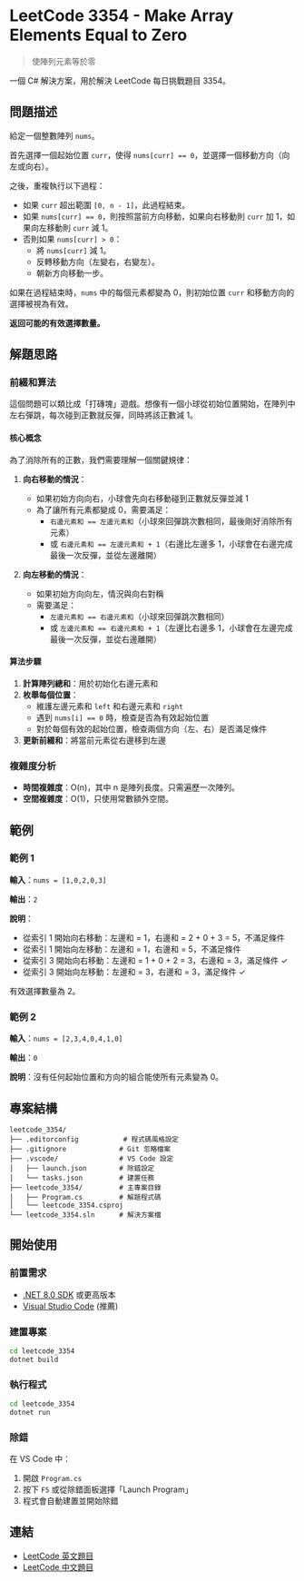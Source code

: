 # LeetCode 3354 - Make Array Elements Equal to Zero

> 使陣列元素等於零

一個 C# 解決方案，用於解決 LeetCode 每日挑戰題目 3354。

## 問題描述

給定一個整數陣列 `nums`。

首先選擇一個起始位置 `curr`，使得 `nums[curr] == 0`，並選擇一個移動方向（向左或向右）。

之後，重複執行以下過程：

- 如果 `curr` 超出範圍 `[0, n - 1]`，此過程結束。
- 如果 `nums[curr] == 0`，則按照當前方向移動，如果向右移動則 `curr` 加 1，如果向左移動則 `curr` 減 1。
- 否則如果 `nums[curr] > 0`：
  - 將 `nums[curr]` 減 1。
  - 反轉移動方向（左變右，右變左）。
  - 朝新方向移動一步。

如果在過程結束時，`nums` 中的每個元素都變為 0，則初始位置 `curr` 和移動方向的選擇被視為有效。

**返回可能的有效選擇數量。**

## 解題思路

### 前綴和算法

這個問題可以類比成「打磚塊」遊戲。想像有一個小球從初始位置開始，在陣列中左右彈跳，每次碰到正數就反彈，同時將該正數減 1。

#### 核心概念

為了消除所有的正數，我們需要理解一個關鍵規律：

1. **向右移動的情況**：
   - 如果初始方向向右，小球會先向右移動碰到正數就反彈並減 1
   - 為了讓所有元素都變成 0，需要滿足：
     - `右邊元素和 == 左邊元素和`（小球來回彈跳次數相同，最後剛好消除所有元素）
     - 或 `右邊元素和 == 左邊元素和 + 1`（右邊比左邊多 1，小球會在右邊完成最後一次反彈，並從左邊離開）

2. **向左移動的情況**：
   - 如果初始方向向左，情況與向右對稱
   - 需要滿足：
     - `左邊元素和 == 右邊元素和`（小球來回彈跳次數相同）
     - 或 `左邊元素和 == 右邊元素和 + 1`（左邊比右邊多 1，小球會在左邊完成最後一次反彈，並從右邊離開）

#### 算法步驟

1. **計算陣列總和**：用於初始化右邊元素和
2. **枚舉每個位置**：
   - 維護左邊元素和 `left` 和右邊元素和 `right`
   - 遇到 `nums[i] == 0` 時，檢查是否為有效起始位置
   - 對於每個有效的起始位置，檢查兩個方向（左、右）是否滿足條件
3. **更新前綴和**：將當前元素從右邊移到左邊

### 複雜度分析

- **時間複雜度**：O(n)，其中 n 是陣列長度。只需遍歷一次陣列。
- **空間複雜度**：O(1)，只使用常數額外空間。

## 範例

### 範例 1

**輸入**：`nums = [1,0,2,0,3]`

**輸出**：`2`

**說明**：

- 從索引 1 開始向右移動：左邊和 = 1，右邊和 = 2 + 0 + 3 = 5，不滿足條件
- 從索引 1 開始向左移動：左邊和 = 1，右邊和 = 5，不滿足條件
- 從索引 3 開始向右移動：左邊和 = 1 + 0 + 2 = 3，右邊和 = 3，滿足條件 ✓
- 從索引 3 開始向左移動：左邊和 = 3，右邊和 = 3，滿足條件 ✓

有效選擇數量為 2。

### 範例 2

**輸入**：`nums = [2,3,4,0,4,1,0]`

**輸出**：`0`

**說明**：沒有任何起始位置和方向的組合能使所有元素變為 0。

## 專案結構

```text
leetcode_3354/
├── .editorconfig           # 程式碼風格設定
├── .gitignore             # Git 忽略檔案
├── .vscode/               # VS Code 設定
│   ├── launch.json        # 除錯設定
│   └── tasks.json         # 建置任務
├── leetcode_3354/         # 主專案目錄
│   ├── Program.cs         # 解題程式碼
│   └── leetcode_3354.csproj
└── leetcode_3354.sln      # 解決方案檔
```

## 開始使用

### 前置需求

- [.NET 8.0 SDK](https://dotnet.microsoft.com/download/dotnet/8.0) 或更高版本
- [Visual Studio Code](https://code.visualstudio.com/) (推薦)

### 建置專案

```bash
cd leetcode_3354
dotnet build
```

### 執行程式

```bash
cd leetcode_3354
dotnet run
```

### 除錯

在 VS Code 中：

1. 開啟 `Program.cs`
2. 按下 `F5` 或從除錯面板選擇「Launch Program」
3. 程式會自動建置並開始除錯

## 連結

- [LeetCode 英文題目](https://leetcode.com/problems/make-array-elements-equal-to-zero/description/?envType=daily-question&envId=2025-10-28)
- [LeetCode 中文題目](https://leetcode.cn/problems/make-array-elements-equal-to-zero/description/?envType=daily-question&envId=2025-10-28)
